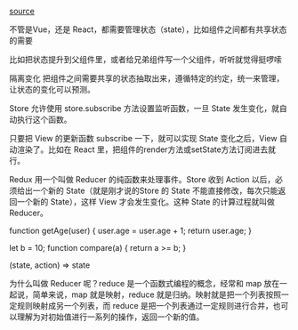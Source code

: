 

[source](https://juejin.im/post/5d23e750f265da1b855c7bbe)

不管是Vue，还是 React，都需要管理状态（state），比如组件之间都有共享状态的需要

比如把状态提升到父组件里，或者给兄弟组件写一个父组件，听听就觉得挺啰嗦

隔离变化
把组件之间需要共享的状态抽取出来，遵循特定的约定，统一来管理，让状态的变化可以预测。

Store 允许使用 store.subscribe 方法设置监听函数，一旦 State 发生变化，就自动执行这个函数。

只要把 View 的更新函数 subscribe 一下，就可以实现 State 变化之后，View 自动渲染了。比如在 React 里，把组件的render方法或setState方法订阅进去就行。

Redux 用一个叫做 Reducer 的纯函数来处理事件。Store 收到 Action 以后，必须给出一个新的 State（就是刚才说的Store 的 State 不能直接修改，每次只能返回一个新的 State），这样 View 才会发生变化。这种 State 的计算过程就叫做 Reducer。

function getAge(user) {
  user.age = user.age + 1;
  return user.age;
}

let b = 10;
function compare(a) {
  return a >= b;
}

(state, action) => state

为什么叫做 Reducer 呢？reduce 是一个函数式编程的概念，经常和 map 放在一起说，简单来说，map 就是映射，reduce 就是归纳。映射就是把一个列表按照一定规则映射成另一个列表，而 reduce 是把一个列表通过一定规则进行合并，也可以理解为对初始值进行一系列的操作，返回一个新的值。